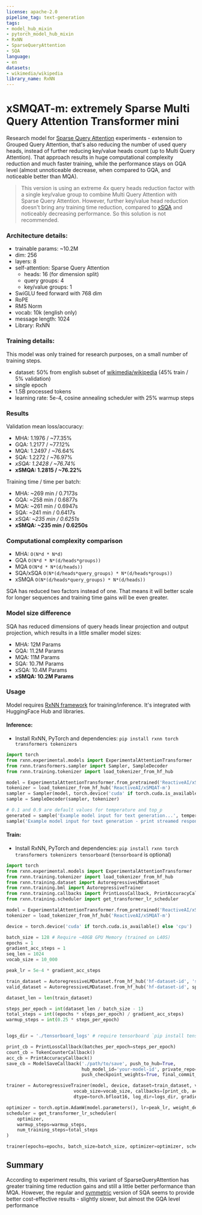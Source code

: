 ```yaml
---
license: apache-2.0
pipeline_tag: text-generation
tags:
- model_hub_mixin
- pytorch_model_hub_mixin
- RxNN
- SparseQueryAttention
- SQA
language:
- en
datasets:
- wikimedia/wikipedia
library_name: RxNN
---
```


# xSMQAT-m: extremely Sparse Multi Query Attention Transformer mini
Research model for [Sparse Query Attention](https://github.com/RxAI-dev/RxNN/blob/main/docs/research/sparse_query_attention.md)
experiments - extension to Grouped Query Attention, that's also reducing the number of used query heads, instead of further
reducing key/value heads count (up to Multi Query Attention). That approach results in huge computational complexity reduction
and much faster training, while the performance stays on GQA level (almost unnoticeable decrease, when compared to GQA, and
noticeable better than MQA).

> This version is using an extreme 4x query heads reduction factor with a single key/value group to combine Multi Query
> Attention with Sparse Query Attention. However, further key/value head reduction doesn't bring any training time reduction,
> compared to [xSQA](https://huggingface.co/ReactiveAI/xSQAT-m) and noticeably decreasing performance. So this solution is
> not recommended.

### Architecture details:
- trainable params: ~10.2M
- dim: 256
- layers: 8
- self-attention: Sparse Query Attention
  - heads: 16 (for dimension split)
  - query groups: 4
  - key/value groups: 1
- SwiGLU feed forward with 768 dim
- RoPE
- RMS Norm
- vocab: 10k (english only)
- message length: 1024
- Library: RxNN

### Training details:
This model was only trained for research purposes, on a small number of training steps.
- dataset: 50% from english subset of [wikimedia/wikipedia](https://huggingface.co/datasets/wikimedia/wikipedia) (45% train / 5% validation)
- single epoch
- 1.5B processed tokens
- learning rate: 5e-4, cosine annealing scheduler with 25% warmup steps

### Results
Validation mean loss/accuracy:
- MHA: 1.1976 / ~77.35%
- GQA: 1.2177 / ~77.12%
- MQA: 1.2497 / ~76.64%
- SQA: 1.2272 / ~76.97%
- _xSQA: 1.2428 / ~76.74%_
- **xSMQA: 1.2815 / ~76.22%**

Training time / time per batch:
- MHA: ~269 min / 0.7173s
- GQA: ~258 min / 0.6877s
- MQA: ~261 min / 0.6947s
- SQA: ~241 min / 0.6417s
- _xSQA: ~235 min / 0.6251s_
- **xSMQA: ~235 min / 0.6250s**

### Computational complexity comparison
- MHA: `O(N*d * N*d)`
- GQA `O(N*d * N*(d/heads*groups))`
- MQA `O(N*d * N*(d/heads))`
- SQA/xSQA `O(N*(d/heads*query_groups) * N*(d/heads*groups))`
- xSMQA `O(N*(d/heads*query_groups) * N*(d/heads))`

SQA has reduced two factors instead of one. That means it will better scale for longer sequences and training time gains
will be even greater.

### Model size difference
SQA has reduced dimensions of query heads linear projection and output projection, which results in a little smaller model sizes:
- MHA: 12M Params
- GQA: 11.2M Params
- MQA: 11M Params
- SQA: 10.7M Params
- xSQA: 10.4M Params
- **xSMQA: 10.2M Params**

### Usage
Model requires [RxNN framework](https://github.com/RxAI-dev/RxNN) for training/inference. It's integrated with HuggingFace Hub and libraries.

#### Inference:
- Install RxNN, PyTorch and dependencies: `pip install rxnn torch transformers tokenizers`
```python
import torch
from rxnn.experimental.models import ExperimentalAttentionTransformer
from rxnn.transformers.sampler import Sampler, SampleDecoder
from rxnn.training.tokenizer import load_tokenizer_from_hf_hub

model = ExperimentalAttentionTransformer.from_pretrained('ReactiveAI/xSMQAT-m')
tokenizer = load_tokenizer_from_hf_hub('ReactiveAI/xSMQAT-m')
sampler = Sampler(model, torch.device('cuda' if torch.cuda.is_available() else 'cpu'), end_token_id=3)
sample = SampleDecoder(sampler, tokenizer)

# 0.1 and 0.9 are default values for temperature and top_p
generated = sample('Example model input for text generation...', temperature=0.1, top_p=0.9, max_seq_len=1024)
sample('Example model input for text generation - print streamed response...', temperature=0.1, top_p=0.9, max_seq_len=1024, print_stream=True)
```

#### Train:
- Install RxNN, PyTorch and dependencies: `pip install rxnn torch transformers tokenizers tensorboard` (`tensorboard` is optional)
```python
import torch
from rxnn.experimental.models import ExperimentalAttentionTransformer
from rxnn.training.tokenizer import load_tokenizer_from_hf_hub
from rxnn.training.dataset import AutoregressiveLMDataset
from rxnn.training.bml import AutoregressiveTrainer
from rxnn.training.callbacks import PrintLossCallback, PrintAccuracyCallback, TokenCounterCallback, ModelSaveCallback
from rxnn.training.scheduler import get_transformer_lr_scheduler

model = ExperimentalAttentionTransformer.from_pretrained('ReactiveAI/xSMQAT-m')
tokenizer = load_tokenizer_from_hf_hub('ReactiveAI/xSMQAT-m')

device = torch.device('cuda' if torch.cuda.is_available() else 'cpu')

batch_size = 128 # Require ~40GB GPU Memory (trained on L40S)
epochs = 1
gradient_acc_steps = 1
seq_len = 1024
vocab_size = 10_000

peak_lr = 5e-4 * gradient_acc_steps

train_dataset = AutoregressiveLMDataset.from_hf_hub('hf-dataset-id', 'subset', tokenizer=tokenizer, max_seq_len=seq_len) # split is 'train' by default
valid_dataset = AutoregressiveLMDataset.from_hf_hub('hf-dataset-id', split='validation', tokenizer=tokenizer, max_seq_len=seq_len)

dataset_len = len(train_dataset)

steps_per_epoch = int(dataset_len / batch_size - 1)
total_steps = int((epochs * steps_per_epoch) / gradient_acc_steps)
warmup_steps = int(0.25 * steps_per_epoch)


logs_dir = './tensorboard_logs' # require tensorboard `pip install tensorboard`

print_cb = PrintLossCallback(batches_per_epoch=steps_per_epoch)
count_cb = TokenCounterCallback()
acc_cb = PrintAccuracyCallback()
save_cb = ModelSaveCallback('./path/to/save', push_to_hub=True,
                            hub_model_id='your-model-id', private_repo=True,
                            push_checkpoint_weights=True, final_commit_message='Final commit message', hf_token=YOUR_HF_TOKEN)

trainer = AutoregressiveTrainer(model, device, dataset=train_dataset, validation_dataset=valid_dataset,
                         vocab_size=vocab_size, callbacks=[print_cb, acc_cb, count_cb, save_cb], use_amp=True,
                         dtype=torch.bfloat16, log_dir=logs_dir, gradient_accumulation_steps=gradient_acc_steps)

optimizer = torch.optim.AdamW(model.parameters(), lr=peak_lr, weight_decay=0.01)
scheduler = get_transformer_lr_scheduler(
    optimizer,
    warmup_steps=warmup_steps,
    num_training_steps=total_steps
)

trainer(epochs=epochs, batch_size=batch_size, optimizer=optimizer, scheduler=scheduler)
```

## Summary
According to experiment results, this variant of SparseQueryAttention has greater training time reduction gains and still
a little better performance than MQA. However, the regular and [symmetric](https://huggingface.co/ReactiveAI/sSQAT-m) version
of SQA seems to provide better cost-effective results - slightly slower, but almost the GQA level performance


